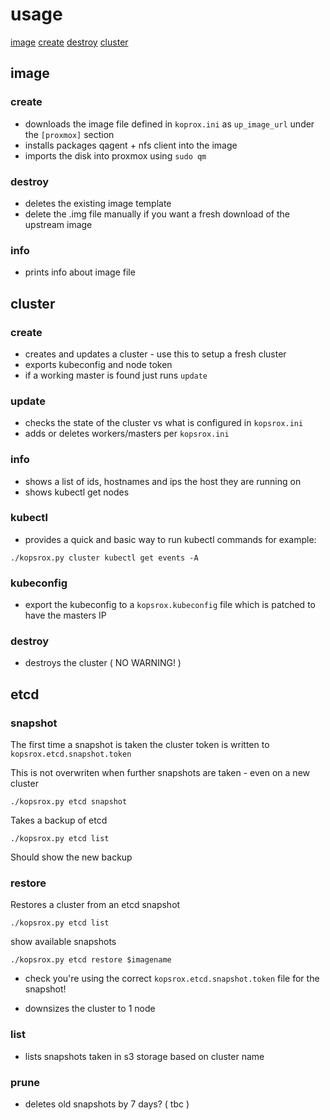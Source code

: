# usage 

[image](#image)
  [create](#image-create)
  [destroy](#image-destroy)
[cluster](#cluster)

## image <a name=image>
### create <a name=image-create>
- downloads the image file defined in `koprox.ini` as `up_image_url` under the `[proxmox]` section
- installs packages qagent + nfs client into the image
- imports the disk into proxmox using `sudo qm`

### destroy <a name=image-destroy>
- deletes the existing image template
- delete the .img file manually if you want a fresh download of the upstream image

### info
- prints info about image file

## cluster <a name=cluster>
### create
- creates and updates a cluster - use this to setup a fresh cluster
- exports kubeconfig and node token
- if a working master is found just runs `update`

### update
- checks the state of the cluster vs what is configured in `kopsrox.ini`
- adds or deletes workers/masters per `kopsrox.ini`

### info
- shows a list of ids, hostnames and ips the host they are running on
- shows kubectl get nodes

### kubectl
- provides a quick and basic way to run kubectl commands for example:

`./kopsrox.py cluster kubectl get events -A`

### kubeconfig
- export the kubeconfig to a `kopsrox.kubeconfig` file which is patched to have the masters IP

### destroy
- destroys the cluster ( NO WARNING! ) 

## etcd
### snapshot

The first time a snapshot is taken the cluster token is written to `kopsrox.etcd.snapshot.token`

This is not overwriten when further snapshots are taken - even on a new cluster

`./kopsrox.py etcd snapshot`

Takes a backup of etcd

`./kopsrox.py etcd list`

Should show the new backup

### restore

Restores a cluster from an etcd snapshot

`./kopsrox.py etcd list`

show available snapshots

`./kopsrox.py etcd restore $imagename`

- check you're using the correct `kopsrox.etcd.snapshot.token` file for the snapshot!

- downsizes the cluster to 1 node 

### list
- lists snapshots taken in s3 storage based on cluster name

### prune
- deletes old snapshots by 7 days? ( tbc ) 
